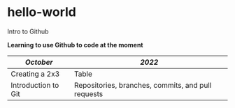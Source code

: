 # hello-world
Intro to Github 

**Learning to use Github to code at the moment**

| *October* | *2022* |
| ----------- | ----------- |
| Creating a 2x3 | Table | 
| Introduction to Git  | Repositories, branches, commits, and pull requests | 

